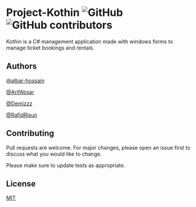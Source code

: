 # Project-Kothin ![GitHub](https://img.shields.io/github/license/albar-hossain/Project-Kothin?style=plastic) ![GitHub contributors](https://img.shields.io/github/contributors/albar-hossain/Project-Kothin?color=blue&style=plastic)
Kothin is a C# management application made with windows forms to manage ticket bookings and rentals.

## Authors
[@albar-hossain](https://github.com/albar-hossain)

[@ArifAbsar](https://github.com/ArifAbsar)

[@Demizzz](https://github.com/Demizzz)

[@RafidRisun](https://github.com/RafidRisun)

## Contributing

Pull requests are welcome. For major changes, please open an issue first
to discuss what you would like to change.

Please make sure to update tests as appropriate.

## License

[MIT](https://github.com/albar-hossain/Project-Kothin/blob/main/LICENSE)
